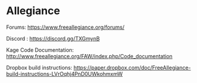 Allegiance
==========
Forums: https://www.freeallegiance.org/forums/

Discord : https://discord.gg/TXGmynB

Kage Code Documentation: http://www.freeallegiance.org/FAW/index.php/Code_documentation

Dropbox build instructions: https://paper.dropbox.com/doc/FreeAllegiance-build-instructions-LVrOqhj4PnD0UWkohmxmW
